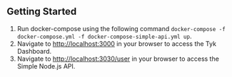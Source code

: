 ## Getting Started
1. Run docker-compose using the following command `docker-compose -f docker-compose.yml -f docker-compose-simple-api.yml up`.
2. Navigate to [http://localhost:3000](http://localhost:3000) in your browser to access the Tyk Dashboard.
3. Navigate to [http://localhost:3030/user](http://localhost:3030/user) in your browser to access the Simple Node.js API.
